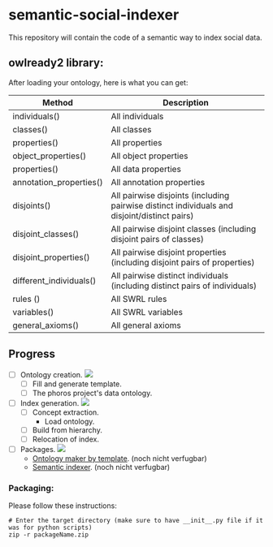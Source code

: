 # semantic-social-indexer

This repository will contain the code of a semantic way to index social data.


## owlready2 library:

After loading your ontology, here is what you can get:

Method | Description |
---         | --- |
individuals()    |   All individuals 
classes()    |   All classes 
properties()    |   All properties  
object_properties()    |   All object properties   
properties()    |   All data properties 
annotation_properties()    |   All annotation properties   
disjoints()    |   All pairwise disjoints (including pairwise  distinct individuals and disjoint/distinct pairs) 
disjoint_classes()  |   All pairwise disjoint classes (including disjoint pairs of classes) 
disjoint_properties()   |   All pairwise disjoint properties (including disjoint pairs of properties) 
different_individuals() |   All pairwise distinct individuals (including distinct pairs of individuals) 
rules ()    |   All SWRL rules 
variables() |   All SWRL variables 
general_axioms()    |   All general axioms 


 ## Progress


  - [ ] Ontology creation. ![](https://us-central1-progress-markdown.cloudfunctions.net/progress/33)
    - [ ] Fill and generate template.
    - [ ] The phoros project's data ontology.

  - [ ] Index generation. ![](https://us-central1-progress-markdown.cloudfunctions.net/progress/5)
    - [ ] Concept extraction.
      - Load ontology.
    - [ ] Build from hierarchy.
    - [ ] Relocation of index.

  - [ ] Packages. ![](https://us-central1-progress-markdown.cloudfunctions.net/progress/5)
    - [Ontology maker by template](). (noch nicht verfugbar)
    - [Semantic indexer](). (noch nicht verfugbar)



### Packaging:
Please follow these instructions:
    
    # Enter the target directory (make sure to have __init__.py file if it was for python scripts)
    zip -r packageName.zip



